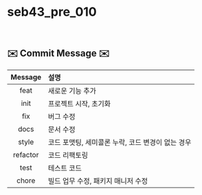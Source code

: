 # seb43_pre_010

<br>

## ✉️ Commit  Message ✉️ 
|Message|설명|
|:---:|:---|
|feat|새로운 기능 추가|
|init|프로젝트 시작, 초기화|
|fix|버그 수정|
|docs|문서 수정|
|style|코드 포맷팅, 세미콜론 누락, 코드 변경이 없는 경우|
|refactor|코드 리팩토링|
|test|테스트 코드|
|chore |빌드 업무 수정, 패키지 매니저 수정|
